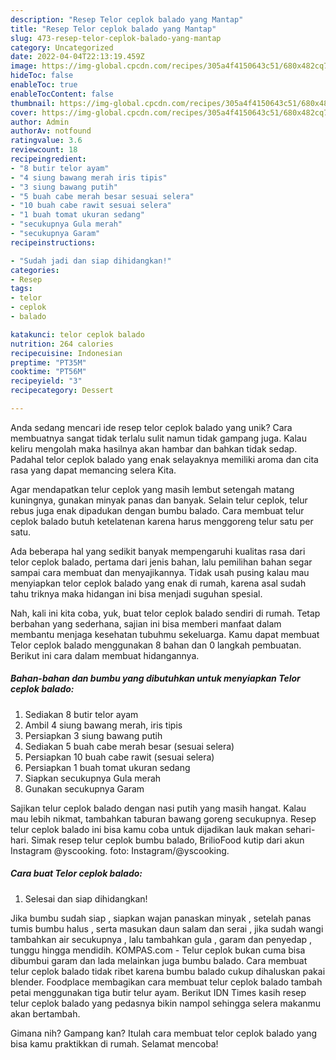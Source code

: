 ```yaml
---
description: "Resep Telor ceplok balado yang Mantap"
title: "Resep Telor ceplok balado yang Mantap"
slug: 473-resep-telor-ceplok-balado-yang-mantap
category: Uncategorized
date: 2022-04-04T22:13:19.459Z
image: https://img-global.cpcdn.com/recipes/305a4f4150643c51/680x482cq70/telor-ceplok-balado-foto-resep-utama.jpg
hideToc: false
enableToc: true
enableTocContent: false
thumbnail: https://img-global.cpcdn.com/recipes/305a4f4150643c51/680x482cq70/telor-ceplok-balado-foto-resep-utama.jpg
cover: https://img-global.cpcdn.com/recipes/305a4f4150643c51/680x482cq70/telor-ceplok-balado-foto-resep-utama.jpg
author: Admin
authorAv: notfound
ratingvalue: 3.6
reviewcount: 18
recipeingredient:
- "8 butir telor ayam"
- "4 siung bawang merah iris tipis"
- "3 siung bawang putih"
- "5 buah cabe merah besar sesuai selera"
- "10 buah cabe rawit sesuai selera"
- "1 buah tomat ukuran sedang"
- "secukupnya Gula merah"
- "secukupnya Garam"
recipeinstructions:

- "Sudah jadi dan siap dihidangkan!"
categories:
- Resep
tags:
- telor
- ceplok
- balado

katakunci: telor ceplok balado 
nutrition: 264 calories
recipecuisine: Indonesian
preptime: "PT35M"
cooktime: "PT56M"
recipeyield: "3"
recipecategory: Dessert

---
```





Anda sedang mencari ide resep telor ceplok balado yang unik? Cara membuatnya sangat tidak terlalu sulit namun tidak gampang juga. Kalau keliru mengolah maka hasilnya akan hambar dan bahkan tidak sedap. Padahal telor ceplok balado yang enak selayaknya memiliki aroma dan cita rasa yang dapat memancing selera Kita.





Agar mendapatkan telur ceplok yang masih lembut setengah matang kuningnya, gunakan minyak panas dan banyak. Selain telur ceplok, telur rebus juga enak dipadukan dengan bumbu balado. Cara membuat telur ceplok balado butuh ketelatenan karena harus menggoreng telur satu per satu.

Ada beberapa hal yang sedikit banyak mempengaruhi kualitas rasa dari telor ceplok balado, pertama dari jenis bahan, lalu pemilihan bahan segar sampai cara membuat dan menyajikannya. Tidak usah pusing kalau mau menyiapkan telor ceplok balado yang enak di rumah, karena asal sudah tahu triknya maka hidangan ini bisa menjadi suguhan spesial.






Nah, kali ini kita coba, yuk, buat telor ceplok balado sendiri di rumah. Tetap berbahan yang sederhana, sajian ini bisa memberi manfaat dalam membantu menjaga kesehatan tubuhmu sekeluarga. Kamu dapat membuat Telor ceplok balado menggunakan 8 bahan dan 0 langkah pembuatan. Berikut ini cara dalam membuat hidangannya.

<!--inarticleads1-->

##### Bahan-bahan dan bumbu yang dibutuhkan untuk menyiapkan Telor ceplok balado:

1. Sediakan 8 butir telor ayam
1. Ambil 4 siung bawang merah, iris tipis
1. Persiapkan 3 siung bawang putih
1. Sediakan 5 buah cabe merah besar (sesuai selera)
1. Persiapkan 10 buah cabe rawit (sesuai selera)
1. Persiapkan 1 buah tomat ukuran sedang
1. Siapkan secukupnya Gula merah
1. Gunakan secukupnya Garam


Sajikan telur ceplok balado dengan nasi putih yang masih hangat. Kalau mau lebih nikmat, tambahkan taburan bawang goreng secukupnya. Resep telur ceplok balado ini bisa kamu coba untuk dijadikan lauk makan sehari-hari. Simak resep telur ceplok bumbu balado, BrilioFood kutip dari akun Instagram @yscooking. foto: Instagram/@yscooking. 

<!--inarticleads2-->

##### Cara buat Telor ceplok balado:


1. Selesai dan siap dihidangkan!

Jika bumbu sudah siap , siapkan wajan panaskan minyak , setelah panas tumis bumbu halus , serta masukan daun salam dan serai , jika sudah wangi tambahkan air secukupnya , lalu tambahkan gula , garam dan penyedap , tunggu hingga mendidih. KOMPAS.com - Telur ceplok bukan cuma bisa dibumbui garam dan lada melainkan juga bumbu balado. Cara membuat telur ceplok balado tidak ribet karena bumbu balado cukup dihaluskan pakai blender. Foodplace membagikan cara membuat telur ceplok balado tambah petai menggunakan tiga butir telur ayam. Berikut IDN Times kasih resep telur ceplok balado yang pedasnya bikin nampol sehingga selera makanmu akan bertambah. 

Gimana nih? Gampang kan? Itulah cara membuat telor ceplok balado yang bisa kamu praktikkan di rumah. Selamat mencoba!
